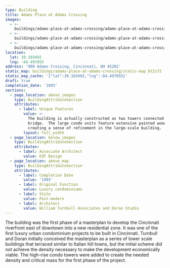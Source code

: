 ```yaml
---
type: Building
title: Adams Place at Adams Crossing
images:
  - >-
    buildings/adams-place-at-adams-crossing/adams-place-at-adams-crossing-0_fygfcu
  - >-
    buildings/adams-place-at-adams-crossing/adams-place-at-adams-crossing-1_svxwv9
  - >-
    buildings/adams-place-at-adams-crossing/adams-place-at-adams-crossing-2_oocwqy
location:
  lat: 39.103492
  lng: -84.497055
address: '900 Adams Crossing, Cincinnati, OH 45202'
static_map: buildings/adams-place-at-adams-crossing/static-map_bt2z72
static_map_cache: '{"lat":39.103492,"lng":-84.497055}'
draft: true
completion_date: '1993'
sections:
  - page_location: above_images
    type: BuildingAttributeSection
    attributes:
      - label: Unique Features
        value: >-
          The building is actually constructed as two towers connected by a
          bridge.  The large condo units feature extensive painted woodwork
          creating a sense of refinement in the large-scale building.
        layout: full_width
  - page_location: below_images
    type: BuildingAttributeSection
    attributes:
      - label: Associate Architect
        value: KZF Design
  - page_location: above_map
    type: BuildingAttributeSection
    attributes:
      - label: Completion Date
        value: '1993'
      - label: Original Function
        value: Luxury condominiums
      - label: Style
        value: Post-modern
      - label: Architect
        value: William Turnbull Associates and Doran Studio
---
```


The building was the first phase of a masterplan to develop the Cincinnati riverfront east of downtown into a new residential zone. It was one of the first luxury urban condominium projects to be built in Cincinnati. Turnbull and Doran initially conceived the masterplan as a series of lower scale buildings that terraced similar to Italian hill towns, but the initial scheme did not achieve the density necessary to make the development economically viable. The high-rise condo towers were added to create the needed density and critical mass for the first phase of the project.
